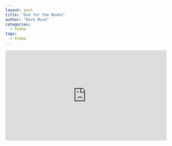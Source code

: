 ```yaml
---
layout: post
title: "One for the Books"
author: "Nick Muse"
categories:
  - Video
tags:
  - Video
---
```


<div style="overflow:hidden;padding-bottom:56.25%;position:relative;height:0;">
<iframe style="left:0;top:0;height:100%;width:100%;position:absolute;" width="560" height="315" src="https://www.youtube.com/embed/RkWDfqBqG_0?showinfo=0" frameborder="0" allow="accelerometer; autoplay; encrypted-media; gyroscope; picture-in-picture" allowfullscreen></iframe>
</div>
